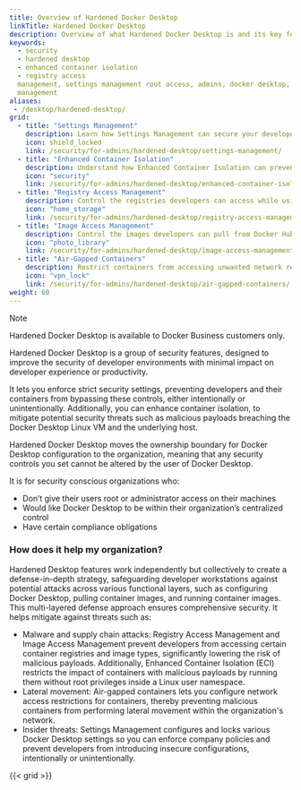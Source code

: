 ```yaml
---
title: Overview of Hardened Docker Desktop
linkTitle: Hardened Docker Desktop
description: Overview of what Hardened Docker Desktop is and its key features
keywords:
  - security
  - hardened desktop
  - enhanced container isolation
  - registry access
  management, settings management root access, admins, docker desktop, image access
  management
aliases:
 - /desktop/hardened-desktop/
grid:
  - title: "Settings Management"
    description: Learn how Settings Management can secure your developers' workflows.
    icon: shield_locked
    link: /security/for-admins/hardened-desktop/settings-management/
  - title: "Enhanced Container Isolation"
    description: Understand how Enhanced Container Isolation can prevent container attacks.
    icon: "security"
    link: /security/for-admins/hardened-desktop/enhanced-container-isolation/
  - title: "Registry Access Management"
    description: Control the registries developers can access while using Docker Desktop.
    icon: "home_storage"
    link: /security/for-admins/hardened-desktop/registry-access-management/
  - title: "Image Access Management"
    description: Control the images developers can pull from Docker Hub.
    icon: "photo_library"
    link: /security/for-admins/hardened-desktop/image-access-management/
  - title: "Air-Gapped Containers"
    description: Restrict containers from accessing unwanted network resources.
    icon: "vpn_lock"
    link: /security/for-admins/hardened-desktop/air-gapped-containers/
weight: 60
---
```


> [!NOTE]
>
> Hardened Docker Desktop is available to Docker Business customers only.

Hardened Docker Desktop is a group of security features, designed to improve the security of developer environments with minimal impact on developer experience or productivity.

It lets you enforce strict security settings, preventing developers and their containers from bypassing these controls, either intentionally or unintentionally. Additionally, you can enhance container isolation, to mitigate potential security threats such as malicious payloads breaching the Docker Desktop Linux VM and the underlying host.

Hardened Docker Desktop moves the ownership boundary for Docker Desktop configuration to the organization, meaning that any security controls you set cannot be altered by the user of Docker Desktop. 

It is for security conscious organizations who:
- Don’t give their users root or administrator access on their machines
- Would like Docker Desktop to be within their organization’s centralized control
- Have certain compliance obligations

### How does it help my organization?

Hardened Desktop features work independently but collectively to create a defense-in-depth strategy, safeguarding developer workstations against potential attacks across various functional layers, such as configuring Docker Desktop, pulling container images, and running container images. This multi-layered defense approach ensures comprehensive security. It helps mitigate against threats such as:

 - Malware and supply chain attacks: Registry Access Management and Image Access Management prevent developers from accessing certain container registries and image types, significantly lowering the risk of malicious payloads. Additionally, Enhanced Container Isolation (ECI) restricts the impact of containers with malicious payloads by running them without root privileges inside a Linux user namespace.
 - Lateral movement: Air-gapped containers lets you configure network access restrictions for containers, thereby preventing malicious containers from performing lateral movement within the organization's network.
 - Insider threats: Settings Management configures and locks various Docker Desktop settings so you can enforce company policies and prevent developers from introducing insecure configurations, intentionally or unintentionally.

{{< grid >}}
